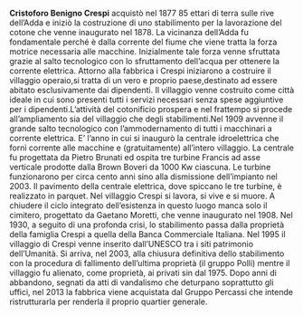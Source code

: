 **Cristoforo Benigno Crespi** acquistò nel 1877 85 ettari di terra sulle
rive dell’Adda e iniziò la costruzione di uno stabilimento per la
lavorazione del cotone che venne inaugurato nel 1878. La vicinanza
dell’Adda fu fondamentale perché è dalla corrente del fiume che
viene tratta la forza motrice necessaria alle macchine. Inizialmente
tale forza venne sfruttata grazie al salto tecnologico con lo
sfruttamento dell’acqua per ottenere la corrente elettrica. Attorno
alla fabbrica i Crespi iniziarono a costruire il villaggio operaio,si
tratta di un vero e proprio paese,destinato ad essere abitato
esclusivamente dai dipendenti. Il villaggio venne costruito come città ideale in cui sono presenti tutti i
servizi necessari senza spese aggiuntive per i dipendenti.L’attività del cotonificio prospera e nel frattempo si
procede all’ampliamento sia del villaggio che degli stabilimenti.Nel 1909 avvenne il grande salto tecnologico
con l’ammodernamento di tutti i macchinari a corrente elettrica. E’ l’anno in cui si inaugurò la centrale
idroelettrica che fornì corrente alle macchine e (gratuitamente) all’intero villaggio. La centrale fu progettata
da Pietro Brunati ed ospita tre turbine Francis ad asse verticale prodotte dalla Brown Boveri da 1000 Kw
ciascuna. Le turbine funzionarono per circa cento anni sino alla dismissione dell’impianto nel 2003. Il
pavimento della centrale elettrica, dove spiccano le tre turbine, è realizzato in parquet. Nel villaggio Crespi
si lavora, si vive e si muore. A chiudere il ciclo integrato dell’esistenza in questo luogo manca solo il
cimitero, progettato da Gaetano Moretti, che venne inaugurato nel 1908. Nel 1930, a seguito di una
profonda crisi, lo stabilimento passa dalla proprietà della famiglia Crespi a quella della Banca Commerciale
Italiana. Nel 1995 il villaggio di Crespi venne inserito dall’UNESCO
tra i siti patrimonio dell’Umanità. Si arriva, nel 2003, alla chiusura
definitiva dello stabilimento con la procedura di fallimento
dell’ultima proprietà (il gruppo Polli) mentre il villaggio fu alienato,
come proprietà, ai privati sin dal 1975. Dopo anni di abbandono,
segnati da atti di vandalismo che deturpano soprattutto gli uffici,
nel 2013 la fabbrica viene acquistata dal Gruppo Percassi che
intende ristrutturarla per renderla il proprio quartier generale.